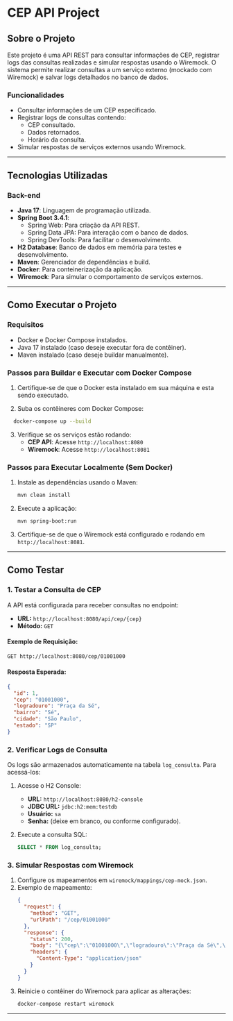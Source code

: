 # CEP API Project

## **Sobre o Projeto**
Este projeto é uma API REST para consultar informações de CEP, registrar logs das consultas realizadas e simular respostas usando o Wiremock. O sistema permite realizar consultas a um serviço externo (mockado com Wiremock) e salvar logs detalhados no banco de dados.

### **Funcionalidades**
- Consultar informações de um CEP especificado.
- Registrar logs de consultas contendo:
    - CEP consultado.
    - Dados retornados.
    - Horário da consulta.
- Simular respostas de serviços externos usando Wiremock.

---

## **Tecnologias Utilizadas**

### **Back-end**
- **Java 17**: Linguagem de programação utilizada.
- **Spring Boot 3.4.1**:
    - Spring Web: Para criação da API REST.
    - Spring Data JPA: Para interação com o banco de dados.
    - Spring DevTools: Para facilitar o desenvolvimento.
- **H2 Database**: Banco de dados em memória para testes e desenvolvimento.
- **Maven**: Gerenciador de dependências e build.
- **Docker**: Para conteinerização da aplicação.
- **Wiremock**: Para simular o comportamento de serviços externos.

---

## **Como Executar o Projeto**

### **Requisitos**
- Docker e Docker Compose instalados.
- Java 17 instalado (caso deseje executar fora de contêiner).
- Maven instalado (caso deseje buildar manualmente).

### **Passos para Buildar e Executar com Docker Compose**
1. Certifique-se de que o Docker esta instalado em sua máquina e esta sendo executado.

2. Suba os contêineres com Docker 
   Compose:
 ```bash
   docker-compose up --build
   ```

3. Verifique se os serviços estão rodando:
    - **CEP API**: Acesse `http://localhost:8080`
    - **Wiremock**: Acesse `http://localhost:8081`

### **Passos para Executar Localmente (Sem Docker)**
1. Instale as dependências usando o Maven:
   ```bash
   mvn clean install
   ```

2. Execute a aplicação:
   ```bash
   mvn spring-boot:run
   ```

3. Certifique-se de que o Wiremock está configurado e rodando em `http://localhost:8081`.

---

## **Como Testar**

### **1. Testar a Consulta de CEP**
A API está configurada para receber consultas no endpoint:
- **URL:** `http://localhost:8080/api/cep/{cep}`
- **Método:** `GET`

#### **Exemplo de Requisição:**
```bash
GET http://localhost:8080/cep/01001000
```

#### **Resposta Esperada:**
```json
{
  "id": 1,
  "cep": "01001000",
  "logradouro": "Praça da Sé",
  "bairro": "Sé",
  "cidade": "São Paulo",
  "estado": "SP"
}
```

### **2. Verificar Logs de Consulta**
Os logs são armazenados automaticamente na tabela `log_consulta`. Para acessá-los:
1. Acesse o H2 Console:
    - **URL:** `http://localhost:8080/h2-console`
    - **JDBC URL:** `jdbc:h2:mem:testdb`
    - **Usuário:** `sa`
    - **Senha:** (deixe em branco, ou conforme configurado).

2. Execute a consulta SQL:
   ```sql
   SELECT * FROM log_consulta;
   ```

### **3. Simular Respostas com Wiremock**
1. Configure os mapeamentos em `wiremock/mappings/cep-mock.json`.
2. Exemplo de mapeamento:
   ```json
   {
     "request": {
       "method": "GET",
       "urlPath": "/cep/01001000"
     },
     "response": {
       "status": 200,
       "body": "{\"cep\":\"01001000\",\"logradouro\":\"Praça da Sé\",\"bairro\":\"Sé\",\"cidade\":\"São Paulo\",\"estado\":\"SP\"}",
       "headers": {
         "Content-Type": "application/json"
       }
     }
   }
   ```
3. Reinicie o contêiner do Wiremock para aplicar as alterações:
   ```bash
   docker-compose restart wiremock
   ```

---
